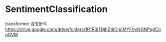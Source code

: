 # SentimentClassification
transformer 감정분석
https://drive.google.com/drive/folders/1R1R3jTBjhZ4jChcMYF0vNGNPqdConGVM
